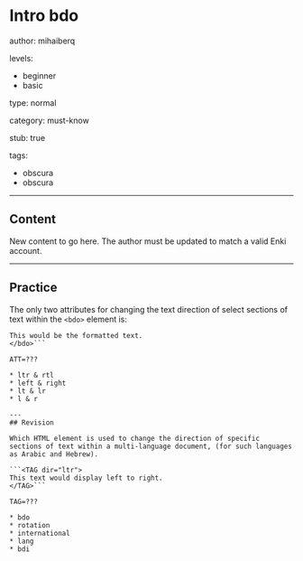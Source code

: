 # Intro bdo
author: mihaiberq

levels:
  - beginner
  - basic

type: normal

category: must-know

stub: true

tags:
  - obscura
  - obscura


---
## Content

New content to go here. The author must be updated to match a valid Enki account.

---
## Practice

The only two attributes for changing the text direction of select sections of text within the `<bdo>` element is:

```<bdo dir="ATT">
This would be the formatted text.
</bdo>```

ATT=???

* ltr & rtl
* left & right
* lt & lr
* l & r

---
## Revision

Which HTML element is used to change the direction of specific sections of text within a multi-language document, (for such languages as Arabic and Hebrew).

```<TAG dir="ltr">
This text would display left to right.
</TAG>```

TAG=???

* bdo
* rotation
* international
* lang
* bdi


